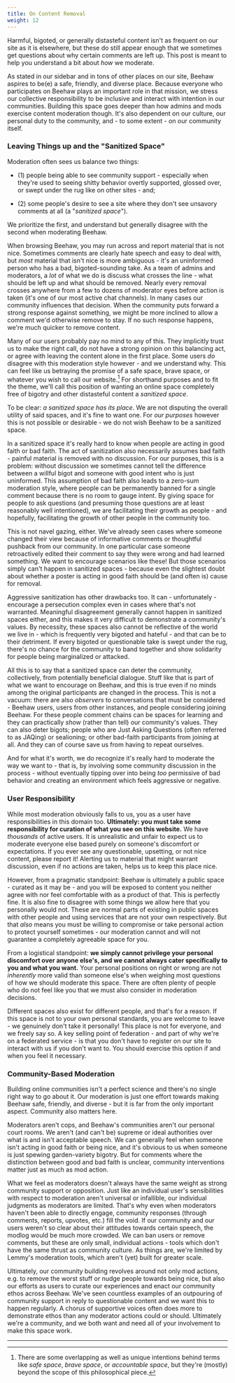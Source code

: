 ```yaml
---
title: On Content Removal
weight: 12
---
```

Harmful, bigoted, or generally distasteful content isn't as frequent on our site as it is elsewhere, but these do still appear enough that we sometimes get questions about why certain comments are left up. This post is meant to help you understand a bit about *how* we moderate.

As stated in our sidebar and in tons of other places on our site, Beehaw aspires to be(e) a safe, friendly, and diverse place. Because everyone who participates on Beehaw plays an important role in that mission, we stress our collective responsibility to be inclusive and interact with intention in our communities. Building this space goes deeper than how admins and mods exercise content moderation though. It's also dependent on our culture, our personal duty to the community, and - to some extent - on our community itself.

### Leaving Things up and the "Sanitized Space"

Moderation often sees us balance two things:

* (1) people being able to see community support - especially when they're used to seeing shitty behavior overtly supported, glossed over, or swept under the rug like on other sites - and;

* (2) some people's desire to see a site where they don't see unsavory comments at all (a "*sanitized space*").

We prioritize the first, and understand but generally disagree with the second when moderating Beehaw.

When browsing Beehaw, you may run across and report material that is not nice. Sometimes comments are clearly hate speech and easy to deal with, but *most* material that isn't nice is more ambiguous - it's an uninformed person who has a bad, bigoted-sounding take. As a team of admins and moderators, a *lot* of what we do is discuss what crosses the line - what should be left up and what should be removed. Nearly every removal crosses anywhere from a few to dozens of moderator eyes before action is taken (it's one of our most active chat channels). In many cases our community influences that decision. When the community puts forward a strong response against something, we might be more inclined to allow a comment we'd otherwise remove to stay. If no such response happens, we're much quicker to remove content.

Many of our users probably pay no mind to any of this. They implicitly trust us to make the right call, do not have a strong opinion on this balancing act, or agree with leaving the content alone in the first place. Some users *do* disagree with this moderation style however - and we understand why. This can feel like us betraying the promise of a safe space, brave space, or whatever you wish to call our website.[^1] For shorthand purposes and to fit the theme, we'll call this position of wanting an online space completely free of bigotry and other distasteful content a *sanitized space*.

To be clear: *a sanitized space has its place*. We are not disputing the overall utility of said spaces, and it's fine to want one. For *our purposes* however this is not possible or desirable - we do not wish Beehaw to be a sanitized space.

In a sanitized space it's really hard to know when people are acting in good faith or bad faith. The act of sanitization also necessarily assumes bad faith - painful material is removed with no discussion. For our purposes, this is a problem: without discussion we sometimes cannot tell the difference between a willful bigot and someone with good intent who is just uninformed. This assumption of bad faith also leads to a zero-sum moderation style, where people can be permanently banned for a single comment because there is no room to gauge intent. By giving space for people to ask questions (and presuming those questions are at least reasonably well intentioned), we are facilitating their growth as people - and hopefully, facilitating the growth of other people in the community too.

This is not navel gazing, either. We've already seen cases where someone changed their view because of informative comments or thoughtful pushback from our community. In one particular case someone retroactively edited their comment to say they were wrong and had learned something. We want to encourage scenarios like these! But those scenarios simply can't happen in sanitized spaces - because even the slightest doubt about whether a poster is acting in good faith should be (and often is) cause for removal.

Aggressive sanitization has other drawbacks too. It can - unfortunately - encourage a persecution complex even in cases where that's not warranted. Meaningful disagreement generally cannot happen in sanitized spaces either, and this makes it very difficult to demonstrate a community's values. By necessity, these spaces also cannot be reflective of the world we live in - which is frequently very bigoted and hateful - and that can be to their detriment. If every bigoted or questionable take is swept under the rug, there's no chance for the community to band together and show solidarity for people being marginalized or attacked.

All this is to say that a sanitized space can deter the community, collectively, from potentially beneficial dialogue. Stuff like that is part of what we want to encourage on Beehaw, and this is true even if no minds among the original participants are changed in the process. This is not a vacuum: there are also *observers* to conversations that must be considered - Beehaw users, users from other instances, and people considering joining Beehaw. For these people comment chains can be spaces for learning and they can practically *show* (rather than tell) our community's values. They can also deter bigots; people who are Just Asking Questions (often referred to as JAQing) or sealioning; or other bad-faith participants from joining at all. And they can of course save us from having to repeat ourselves.

And for what it's worth, we do recognize it's really hard to moderate the way we want to - that is, by involving some community discussion in the process - without eventually tipping over into being *too* permissive of bad behavior and creating an environment which feels aggressive or negative.

### User Responsibility

While most moderation obviously falls to us, you as a user have responsibilities in this domain too. **Ultimately: you must take some responsibility for curation of what you see on this website.** We have *thousands* of active users. It is unrealistic and unfair to expect us to moderate everyone else based purely on someone's discomfort or expectations. If you ever see any questionable, upsetting, or not nice content, please report it! Alerting us to material that might warrant discussion, even if no actions are taken, helps us to keep this place nice.

However, from a pragmatic standpoint: Beehaw is ultimately a public space - curated as it may be - and you will be exposed to content you neither agree with nor feel comfortable with as a product of that. This is perfectly fine. It is also fine to disagree with some things we allow here that you personally would not. These are normal parts of existing in public spaces with other people and using services that are not your own respectively. But that *also* means you must be willing to compromise or take personal action to protect yourself sometimes - our moderation cannot and will not guarantee a completely agreeable space for you.

From a logistical standpoint: **we simply cannot privilege your personal discomfort over anyone else's, and we cannot always cater specifically to you and what you want.** Your personal positions on right or wrong are not *inherently* more valid than someone else's when weighing most questions of how we should moderate this space. There are often plenty of people who do not feel like you that we must also consider in moderation decisions. 

Different spaces also exist for different people, and that's for a reason. If this space is not to your own personal standards, you are welcome to leave - we genuinely don't take it personally! This place is not for everyone, and we freely say so. A key selling point of federation - and part of why we're on a federated service - is that you don't have to register on our site to interact with us if you don't want to. You should exercise this option if and when you feel it necessary.

### Community-Based Moderation

Building online communities isn't a perfect science and there's no single right way to go about it. Our moderation is just one effort towards making Beehaw safe, friendly, and diverse - but it is far from the only important aspect. Community also matters here.

Moderators aren't cops, and Beehaw's communities aren't our personal court rooms. We aren't (and can't be) supreme or ideal authorities over what is and isn't acceptable speech. We can generally feel when someone isn't acting in good faith or being nice, and it's obvious to us when someone is just spewing garden-variety bigotry. But for comments where the distinction between good and bad faith is unclear, community interventions matter just as much as mod action.

What we feel as moderators doesn't always have the same weight as strong community support or opposition. Just like an individual user's sensibilities with respect to moderation aren't universal or infallible, our individual judgments as moderators are limited. That's why even when moderators haven't been able to directly engage, community responses (through comments, reports, upvotes, etc.) fill the void. If our community and our users weren't so clear about their attitudes towards certain speech, the modlog would be much more crowded. We can ban users or remove comments, but these are only small, individual actions - tools which don't have the same thrust as community culture. As things are, we're limited by Lemmy's moderation tools, which aren't (yet) built for greater scale.

Ultimately, our community building revolves around not only mod actions, e.g. to remove the worst stuff or nudge people towards being nice, but also our efforts as users to curate our experiences and enact our community ethos across Beehaw. We've seen countless examples of an outpouring of community support in reply to questionable content and we want this to happen regularly. A chorus of supportive voices often does more to demonstrate ethos than any moderator actions could or should. Ultimately we're a community, and we both want and need all of your involvement to make this space work.

---

[^1]: There are some overlapping as well as unique intentions behind terms like *safe space*, *brave space*, or *accountable space*, but they're (mostly) beyond the scope of this philosophical piece.
